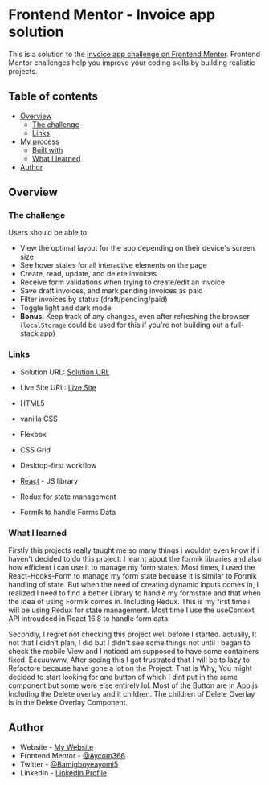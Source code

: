 # Frontend Mentor - Invoice app solution

This is a solution to the [Invoice app challenge on Frontend Mentor](https://www.frontendmentor.io/challenges/invoice-app-i7KaLTQjl). Frontend Mentor challenges help you improve your coding skills by building realistic projects. 

## Table of contents

- [Overview](#overview)
  - [The challenge](#the-challenge)
  - [Links](#links)
- [My process](#my-process)
  - [Built with](#built-with)
  - [What I learned](#what-i-learned)
- [Author](#author)



## Overview

### The challenge

  Users should be able to:

- View the optimal layout for the app depending on their device's screen size
- See hover states for all interactive elements on the page
- Create, read, update, and delete invoices
- Receive form validations when trying to create/edit an invoice
- Save draft invoices, and mark pending invoices as paid
- Filter invoices by status (draft/pending/paid)
- Toggle light and dark mode
- **Bonus**: Keep track of any changes, even after refreshing the browser (`localStorage` could be used for this if you're not building out a full-stack app)


### Links

- Solution URL: [Solution URL](https://github.com/Aycom366/Invoices/)
- Live Site URL: [Live Site](https://invoices-beta.vercel.app/)

- HTML5
- vanilla CSS
- Flexbox
- CSS Grid
- Desktop-first workflow
- [React](https://reactjs.org/) - JS library
- Redux for state management
- Formik to handle Forms Data

### What I learned
Firstly this projects really taught me so many things i wouldnt even know if i haven't decided to do this project. I learnt about the formik libraries and also how efficient i can use it to manage my form states. Most times, I used the React-Hooks-Form to manage my form state becuase it is similar to Formik handling of state. But when the need of creating dynamic inputs comes in, I realized I need to find a better Library to handle my formstate and that when the idea of using Formik comes in. Including Redux. This is my first time i will be using Redux for state management. Most time I use the useContext API introudced in React 16.8 to handle form data.

Secondly, I regret not checking this project well before I started. actually, It not that I didn't plan, I did but I didn't see some things not until I began to check the mobile View and I noticed am supposed to have some containers fixed. Eeeuuwww, After seeing this I got frustrated that I will be to lazy to Refactore because have gone a lot on the Project. That is Why, You might decided to start looking for one button of which I dint put in the same component but some were else entirely lol. Most of the Button are in App.js Including the Delete overlay and it children. The children of Delete Overlay is in the Delete Overlay Component.

## Author

- Website - [My Website](https://temitayo-portfolio-website.netlify.app/)
- Frontend Mentor - [@Aycom366](https://www.frontendmentor.io/profile/Aycom366)
- Twitter - [@Bamigboyeayomi5](https://www.twitter.com/bamigboyeayomi5)
- LinkedIn - [LinkedIn Profile](https://www.linkedin.com/in/ayomide-bamigboye-a477b4171/)

